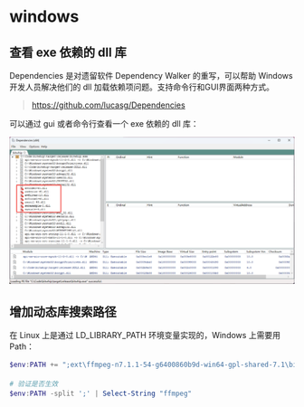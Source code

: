 # windows

## 查看 exe 依赖的 dll 库

Dependencies 是对遗留软件 Dependency Walker 的重写，可以帮助 Windows 开发人员解决他们的 dll 加载依赖项问题。支持命令行和GUI界面两种方式。

> <https://github.com/lucasg/Dependencies>

可以通过 gui 或者命令行查看一个 exe 依赖的 dll 库：

![Dependencies](image/Dependencies.png)

## 增加动态库搜索路径

在 Linux 上是通过 LD_LIBRARY_PATH 环境变量实现的，Windows 上需要用 Path：

```powershell
$env:PATH += ";ext\ffmpeg-n7.1.1-54-g6400860b9d-win64-gpl-shared-7.1\bin"

# 验证是否生效
$env:PATH -split ';' | Select-String "ffmpeg"
```
